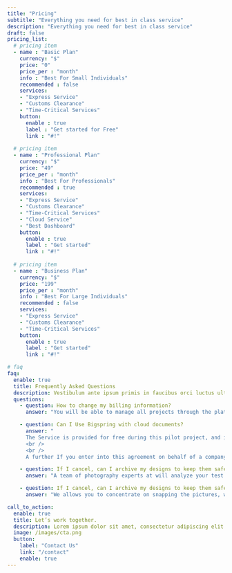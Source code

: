 ```yaml
---
title: "Pricing"
subtitle: "Everything you need for best in class service"
description: "Everything you need for best in class service"
draft: false
pricing_list:
  # pricing item
  - name : "Basic Plan"
    currency: "$"
    price: "0"
    price_per : "month"
    info : "Best For Small Individuals"
    recommended : false
    services:
    - "Express Service"
    - "Customs Clearance"
    - "Time-Critical Services"
    button:
      enable : true
      label : "Get started for Free"
      link : "#!"
      
  # pricing item
  - name : "Professional Plan"
    currency: "$"
    price: "49"
    price_per : "month"
    info : "Best For Professionals"
    recommended : true
    services:
    - "Express Service"
    - "Customs Clearance"
    - "Time-Critical Services"
    - "Cloud Service"
    - "Best Dashboard"
    button:
      enable : true
      label : "Get started"
      link : "#!"
      
  # pricing item
  - name : "Business Plan"
    currency: "$"
    price: "199"
    price_per : "month"
    info : "Best For Large Individuals"
    recommended : false
    services:
    - "Express Service"
    - "Customs Clearance"
    - "Time-Critical Services"
    button:
      enable : true
      label : "Get started"
      link : "#!"

# faq
faq:
  enable: true
  title: Frequently Asked Questions
  description: Vestibulum ante ipsum primis in faucibus orci luctus ultrices posuere cubilia Curae Donec
  questions:
    - question: How to change my billing information?
      answer: "You will be able to manage all projects through the platform. Once you insert your details and availability on the platform, you will be automatically assigned photoshoots when the place/date/time coincide with your data. All you’ll have to do is “accept” or “reject” the assignments before they expire, as well as their terms & conditions, and turn up at the given address on the right date/time. In addition, all updates and changes will be communicated through notifications on the platform."

    - question: Can I Use Bigspring with cloud documents?
      answer: "
      The Service is provided for free during this pilot project, and is provided “as is” with is not committed to any level of service or availability of the Service.
      <br />
      <br />
      A further If you enter into this agreement on behalf of a company, you hereby agree that the company is responsible under this Agreement for all actions and omissions"

    - question: If I cancel, can I archive my designs to keep them safe?
      answer: "A team of photography experts at will analyze your test and give you feedback and your results. <br /> <br /> We don’t hand out grades like you would on a high school exam. Your test will either be accepted or rejected. In other words, you’ll either get a “passing grade” or you won’t."

    - question: If I cancel, can I archive my designs to keep them safe?
      answer: "We allows you to concentrate on snapping the pictures, while we take care of everything else. The platform automatically assigns photoshoots to you, depending on your availability, and allows you to upload all your work on it after completion. No muss no fuss!"

call_to_action:
  enable: true
  title: Let’s work together.
  description: Lorem ipsum dolor sit amet, consectetur adipiscing elit. Consequat tristique eget amet, tempus eu at consecttur.
  image: /images/cta.png
  button:
    label: "Contact Us"
    link: "/contact"
    enable: true
---
```


